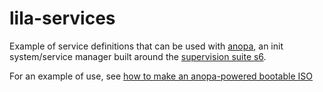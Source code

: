 
# lila-services

Example of service definitions that can be used with
[anopa](http://jjacky.com/anopa/), an init system/service manager built around
the [supervision suite s6](http://skarnet.org/software/s6/).

For an example of use, see [how to make an anopa-powered bootable
ISO](http://jjacky.com/2015-11-14-making-anopa-powered-bootable-iso/)
